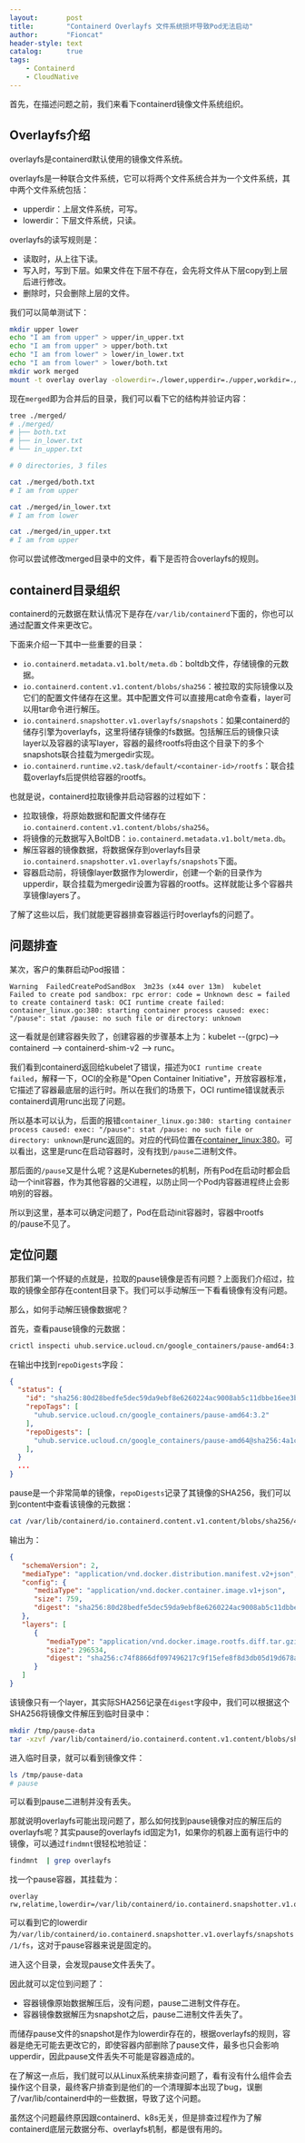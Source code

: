 ```yaml
---
layout:       post
title:        "Containerd Overlayfs 文件系统损坏导致Pod无法启动"
author:       "Fioncat"
header-style: text
catalog:      true
tags:
    - Containerd
    - CloudNative
---
```


首先，在描述问题之前，我们来看下containerd镜像文件系统组织。

## Overlayfs介绍

overlayfs是containerd默认使用的镜像文件系统。

overlayfs是一种联合文件系统，它可以将两个文件系统合并为一个文件系统，其中两个文件系统包括：

- upperdir：上层文件系统，可写。
- lowerdir：下层文件系统，只读。

overlayfs的读写规则是：

- 读取时，从上往下读。
- 写入时，写到下层。如果文件在下层不存在，会先将文件从下层copy到上层后进行修改。
- 删除时，只会删除上层的文件。

我们可以简单测试下：

```bash
mkdir upper lower
echo "I am from upper" > upper/in_upper.txt
echo "I am from upper" > upper/both.txt
echo "I am from lower" > lower/in_lower.txt
echo "I am from lower" > lower/both.txt
mkdir work merged
mount -t overlay overlay -olowerdir=./lower,upperdir=./upper,workdir=./work ./merged
```

现在`merged`即为合并后的目录，我们可以看下它的结构并验证内容：

```bash
tree ./merged/
# ./merged/
# ├── both.txt
# ├── in_lower.txt
# └── in_upper.txt

# 0 directories, 3 files

cat ./merged/both.txt
# I am from upper

cat ./merged/in_lower.txt
# I am from lower

cat ./merged/in_upper.txt
# I am from upper
```

你可以尝试修改merged目录中的文件，看下是否符合overlayfs的规则。

## containerd目录组织

containerd的元数据在默认情况下是存在`/var/lib/containerd`下面的，你也可以通过配置文件来更改它。

下面来介绍一下其中一些重要的目录：

- `io.containerd.metadata.v1.bolt/meta.db`：boltdb文件，存储镜像的元数据。
- `io.containerd.content.v1.content/blobs/sha256`：被拉取的实际镜像以及它们的配置文件储存在这里。其中配置文件可以直接用cat命令查看，layer可以用tar命令进行解压。
- `io.containerd.snapshotter.v1.overlayfs/snapshots`：如果containerd的储存引擎为overlayfs，这里将储存镜像的fs数据。包括解压后的镜像只读layer以及容器的读写layer，容器的最终rootfs将由这个目录下的多个snapshots联合挂载为mergedir实现。
- `io.containerd.runtime.v2.task/default/<container-id>/rootfs`：联合挂载overlayfs后提供给容器的rootfs。

也就是说，containerd拉取镜像并启动容器的过程如下：

- 拉取镜像，将原始数据和配置文件储存在`io.containerd.content.v1.content/blobs/sha256`。
- 将镜像的元数据写入BoltDB：`io.containerd.metadata.v1.bolt/meta.db`。
- 解压容器的镜像数据，将数据保存到overlayfs目录`io.containerd.snapshotter.v1.overlayfs/snapshots`下面。
- 容器启动前，将镜像layer数据作为lowerdir，创建一个新的目录作为upperdir，联合挂载为mergedir设置为容器的rootfs。这样就能让多个容器共享镜像layers了。

了解了这些以后，我们就能更容器排查容器运行时overlayfs的问题了。

## 问题排查

某次，客户的集群启动Pod报错：

```text
Warning  FailedCreatePodSandBox  3m23s (x44 over 13m)  kubelet    Failed to create pod sandbox: rpc error: code = Unknown desc = failed to create containerd task: OCI runtime create failed: container_linux.go:380: starting container process caused: exec: "/pause": stat /pause: no such file or directory: unknown
```

这一看就是创建容器失败了，创建容器的步骤基本上为：kubelet --(grpc)--> containerd --> containerd-shim-v2 --> runc。

我们看到containerd返回给kubelet了错误，描述为`OCI runtime create failed`，解释一下，OCI的全称是"Open Container Initiative"，开放容器标准，它描述了容器最底层的运行时。所以在我们的场景下，OCI runtime错误就表示containerd调用runc出现了问题。

所以基本可以认为，后面的报错`container_linux.go:380: starting container process caused: exec: "/pause": stat /pause: no such file or directory: unknown`是runc返回的。对应的代码位置在[container_linux:380](https://github.com/opencontainers/runc/blob/v1.0.2/libcontainer/container_linux.go#L380)。可以看出，这里是runc在启动容器时，没有找到`/pause`二进制文件。

那后面的`/pause`又是什么呢？这是Kubernetes的机制，所有Pod在启动时都会启动一个init容器，作为其他容器的父进程，以防止同一个Pod内容器进程终止会影响别的容器。

所以到这里，基本可以确定问题了，Pod在启动init容器时，容器中rootfs的/pause不见了。

## 定位问题

那我们第一个怀疑的点就是，拉取的pause镜像是否有问题？上面我们介绍过，拉取的镜像全部存在content目录下。我们可以手动解压一下看看镜像有没有问题。

那么，如何手动解压镜像数据呢？

首先，查看pause镜像的元数据：

```bash
crictl inspecti uhub.service.ucloud.cn/google_containers/pause-amd64:3.2
```

在输出中找到`repoDigests`字段：

```json
{
  "status": {
    "id": "sha256:80d28bedfe5dec59da9ebf8e6260224ac9008ab5c11dbbe16ee3ba3e4439ac2c",
    "repoTags": [
      "uhub.service.ucloud.cn/google_containers/pause-amd64:3.2"
    ],
    "repoDigests": [
      "uhub.service.ucloud.cn/google_containers/pause-amd64@sha256:4a1c4b21597c1b4415bdbecb28a3296c6b5e23ca4f9feeb599860a1dac6a0108"
    ],
  }
  ...
}
```

pause是一个非常简单的镜像，`repoDigests`记录了其镜像的SHA256，我们可以到content中查看该镜像的元数据：

```bash
cat /var/lib/containerd/io.containerd.content.v1.content/blobs/sha256/4a1c4b21597c1b4415bdbecb28a3296c6b5e23ca4f9feeb599860a1dac6a0108
```

输出为：

```json
{
   "schemaVersion": 2,
   "mediaType": "application/vnd.docker.distribution.manifest.v2+json",
   "config": {
      "mediaType": "application/vnd.docker.container.image.v1+json",
      "size": 759,
      "digest": "sha256:80d28bedfe5dec59da9ebf8e6260224ac9008ab5c11dbbe16ee3ba3e4439ac2c"
   },
   "layers": [
      {
         "mediaType": "application/vnd.docker.image.rootfs.diff.tar.gzip",
         "size": 296534,
         "digest": "sha256:c74f8866df097496217c9f15efe8f8d3db05d19d678a02d01cc7eaed520bb136"
      }
   ]
}
```

该镜像只有一个layer，其实际SHA256记录在`digest`字段中，我们可以根据这个SHA256将镜像文件解压到临时目录中：

```bash
mkdir /tmp/pause-data
tar -xzvf /var/lib/containerd/io.containerd.content.v1.content/blobs/sha256/c74f8866df097496217c9f15efe8f8d3db05d19d678a02d01cc7eaed520bb136 -C /tmp/pause-data
```

进入临时目录，就可以看到镜像文件：

```bash
ls /tmp/pause-data
# pause
```

可以看到pause二进制并没有丢失。

那就说明overlayfs可能出现问题了，那么如何找到pause镜像对应的解压后的overlayfs呢？其实pause的overlayfs id固定为1，如果你的机器上面有运行中的镜像，可以通过`findmnt`很轻松地验证：

```bash
findmnt  | grep overlayfs
```

找一个pause容器，其挂载为：

```
overlay rw,relatime,lowerdir=/var/lib/containerd/io.containerd.snapshotter.v1.overlayfs/snapshots/1/fs,upperdir=/var/lib/containerd/io.containerd.snapshotter.v1.overlayfs/snapshots/38/fs,workdir=/var/lib/containerd/io.containerd.snapshotter.v1.overlayfs/snapshots/38/work
```

可以看到它的lowerdir为`/var/lib/containerd/io.containerd.snapshotter.v1.overlayfs/snapshots/1/fs`，这对于pause容器来说是固定的。

进入这个目录，会发现pause文件丢失了。

因此就可以定位到问题了：

- 容器镜像原始数据解压后，没有问题，pause二进制文件存在。
- 容器镜像数据解压为snapshot之后，pause二进制文件丢失了。

而储存pause文件的snapshot是作为lowerdir存在的，根据overlayfs的规则，容器是绝无可能去更改它的，即使容器内部删除了pause文件，最多也只会影响upperdir，因此pause文件丢失不可能是容器造成的。

在了解这一点后，我们就可以从Linux系统来排查问题了，看有没有什么组件会去操作这个目录，最终客户排查到是他们的一个清理脚本出现了bug，误删了/var/lib/containerd中的一些数据，导致了这个问题。

虽然这个问题最终原因跟containerd、k8s无关，但是排查过程作为了解containerd底层元数据分布、overlayfs机制，都是很有用的。
